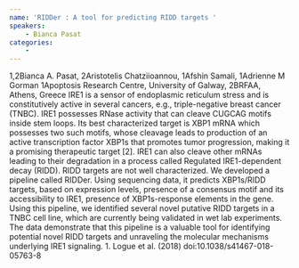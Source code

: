 ```yaml
---
name: 'RIDDer : A tool for predicting RIDD targets '
speakers:
	- Bianca Pasat
categories:
	-
---
```

1,2Bianca A. Pasat, 2Aristotelis Chatziioannou, 1Afshin Samali, 1Adrienne M Gorman   1Apoptosis Research Centre, University of Galway, 2BRFAA, Athens, Greece   IRE1 is a sensor of endoplasmic reticulum stress and is constitutively active in several cancers, e.g., triple-negative breast cancer (TNBC). IRE1 possesses RNase activity that can cleave CUGCAG motifs inside stem loops. Its best characterized target is XBP1 mRNA which possesses two such motifs, whose cleavage leads to production of an active transcription factor XBP1s that promotes tumor progression, making it a promising therapeutic target [2]. IRE1 can also cleave other mRNAs leading to their degradation in a process called Regulated IRE1-dependent decay (RIDD). RIDD targets are not well characterized. We developed a pipeline called RIDDer. Using sequencing data, it predicts XBP1s/RIDD targets, based on expression levels, presence of a consensus motif and its accessibility to IRE1, presence of XBP1s-response elements in the gene.    Using this pipeline, we identified several novel putative RIDD targets in a TNBC cell line, which are currently being validated in wet lab experiments. The data demonstrate that this pipeline is a valuable tool for identifying potential novel RIDD targets and unraveling the molecular mechanisms underlying IRE1 signaling.    1. Logue et al. (2018) doi:10.1038/s41467-018-05763-8 
